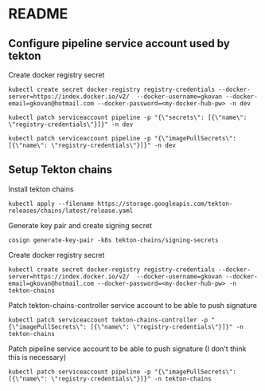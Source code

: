 # README

## Configure pipeline service account used by tekton

Create docker registry secret
```
kubectl create secret docker-registry registry-credentials --docker-server=https://index.docker.io/v2/  --docker-username=gkovan --docker-email=gkovan@hotmail.com --docker-password=<my-docker-hub-pw> -n dev
```

```
kubectl patch serviceaccount pipeline -p "{\"secrets\": [{\"name\": \"registry-credentials\"}]}" -n dev
```

```
kubectl patch serviceaccount pipeline -p "{\"imagePullSecrets\": [{\"name\": \"registry-credentials\"}]}" -n dev
```

## Setup Tekton chains

Install tekton chains

```
kubectl apply --filename https://storage.googleapis.com/tekton-releases/chains/latest/release.yaml
```

Generate key pair and create signing secret
```
cosign generate-key-pair -k8s tekton-chains/signing-secrets
```

Create docker registry secret
```
kubectl create secret docker-registry registry-credentials --docker-server=https://index.docker.io/v2/  --docker-username=gkovan --docker-email=gkovan@hotmail.com --docker-password=<my-docker-hub-pw> -n tekton-chains
```

Patch tekton-chains-controller service account to be able to push signature
```
kubectl patch serviceaccount tekton-chains-controller -p "{\"imagePullSecrets\": [{\"name\": \"registry-credentials\"}]}" -n tekton-chains
```

Patch pipeline service account to be able to push signature (I don't think this is necessary)
```
kubectl patch serviceaccount pipeline -p "{\"imagePullSecrets\": [{\"name\": \"registry-credentials\"}]}" -n tekton-chains
```